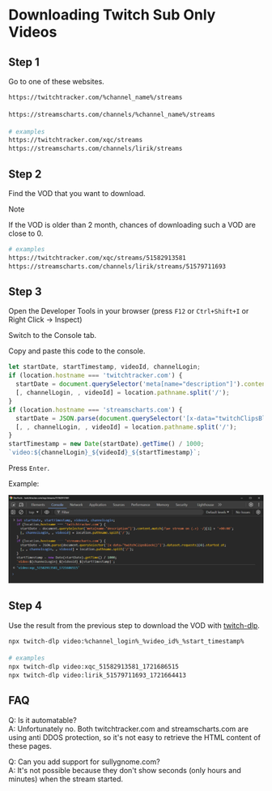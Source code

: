 # Downloading Twitch Sub Only Videos

## Step 1

Go to one of these websites.

```bash
https://twitchtracker.com/%channel_name%/streams

https://streamscharts.com/channels/%channel_name%/streams

# examples
https://twitchtracker.com/xqc/streams
https://streamscharts.com/channels/lirik/streams
```

## Step 2

Find the VOD that you want to download.

> [!NOTE]  
> If the VOD is older than 2 month, chances of downloading such a VOD are close to 0.

```bash
# examples
https://twitchtracker.com/xqc/streams/51582913581
https://streamscharts.com/channels/lirik/streams/51579711693
```

## Step 3

Open the Developer Tools in your browser (press `F12` or `Ctrl+Shift+I` or Right Click -> Inspect)

Switch to the Console tab.

Copy and paste this code to the console.

```js
let startDate, startTimestamp, videoId, channelLogin;
if (location.hostname === 'twitchtracker.com') {
  startDate = document.querySelector('meta[name="description"]').content.match(/\w+ stream on (.+) -/)[1] + '+00:00';
  [, channelLogin, , videoId] = location.pathname.split('/');
}
if (location.hostname === 'streamscharts.com') {
  startDate = JSON.parse(document.querySelector('[x-data="twitchClipsBlock()"]').dataset.requests)[0].started_at;
  [, , channelLogin, , videoId] = location.pathname.split('/');
}
startTimestamp = new Date(startDate).getTime() / 1000;
`video:${channelLogin}_${videoId}_${startTimestamp}`;
```

Press `Enter`.

Example:

![twitchtracker console](images/twitchtracker-console.png)

## Step 4

Use the result from the previous step to download the VOD with [twitch-dlp](https://github.com/DmitryScaletta/twitch-dlp).

```bash
npx twitch-dlp video:%channel_login%_%video_id%_%start_timestamp%

# examples
npx twitch-dlp video:xqc_51582913581_1721686515
npx twitch-dlp video:lirik_51579711693_1721664413
```

## FAQ

Q: Is it automatable?  
A: Unfortunately no. Both twitchtracker.com and streamscharts.com are using anti DDOS protection, so it's not easy to retrieve the HTML content of these pages.

Q: Can you add support for sullygnome.com?  
A: It's not possible because they don't show seconds (only hours and minutes) when the stream started.
